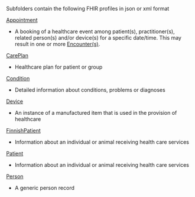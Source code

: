 Subfolders contain the following FHIR profiles in json or xml format

[Appointment](https://www.simplifier.net/core-base-resources/Appointment/)
* A booking of a healthcare event among patient(s), practitioner(s), related person(s) and/or device(s) for a specific date/time. This may result in one or more [Encounter(s)](http://hl7.org/fhir/encounter.html).

[CarePlan](https://www.simplifier.net/core-base-resources/CarePlan/)
* Healthcare plan for patient or group

[Condition](https://www.simplifier.net/core-base-resources/Condition/)
* Detailed information about conditions, problems or diagnoses

[Device](https://www.simplifier.net/core-base-resources/Device/)
* An instance of a manufactured item that is used in the provision of healthcare

[FinnishPatient](https://www.simplifier.net/FinnishPHR/FinnishPatient/)
* Information about an individual or animal receiving health care services

[Patient](https://www.simplifier.net/core-base-resources/Patient/)
* Information about an individual or animal receiving health care services

[Person](https://www.simplifier.net/core-base-resources/Person/)
* A generic person record
